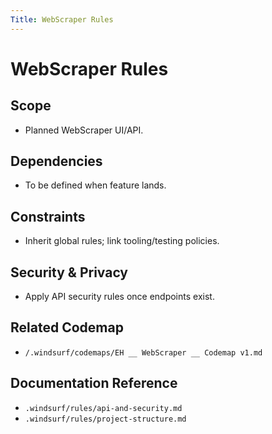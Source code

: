 ```yaml
---
Title: WebScraper Rules
---
```


# WebScraper Rules

## Scope

- Planned WebScraper UI/API.

## Dependencies

- To be defined when feature lands.

## Constraints

- Inherit global rules; link tooling/testing policies.

## Security & Privacy

- Apply API security rules once endpoints exist.

## Related Codemap

- `/.windsurf/codemaps/EH __ WebScraper __ Codemap v1.md`

## Documentation Reference

- `.windsurf/rules/api-and-security.md`
- `.windsurf/rules/project-structure.md`
